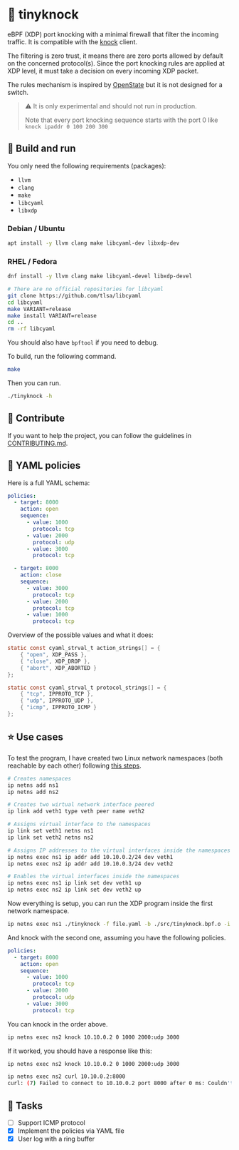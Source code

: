 # 🐝 tinyknock

eBPF (XDP) port knocking with a minimal firewall that filter the incoming traffic. It is compatible with the [knock](https://github.com/jvinet/knock) client.

The filtering is zero trust, it means there are zero ports allowed by default on the concerned protocol(s). Since the port knocking rules are applied at XDP level, it must take a decision on every incoming XDP packet.

The rules mechanism is inspired by [OpenState](https://sdn.ieee.org/newsletter/march-2017/openstate-an-interface-for-stateful-packet-processing-in-programmable-switches) but it is not designed for a switch.

> ⚠️ It is only experimental and should not run in production.
> 
> Note that every port knocking sequence starts with the port 0
> like `knock ipaddr 0 100 200 300`

## 📖 Build and run

You only need the following requirements (packages):
- `llvm`
- `clang`
- `make`
- `libcyaml`
- `libxdp`

### Debian / Ubuntu

```bash
apt install -y llvm clang make libcyaml-dev libxdp-dev
```

### RHEL / Fedora

```bash
dnf install -y llvm clang make libcyaml-devel libxdp-devel

# There are no official repositories for libcyaml
git clone https://github.com/tlsa/libcyaml
cd libcyaml
make VARIANT=release
make install VARIANT=release
cd ..
rm -rf libcyaml
```

You should also have `bpftool` if you need to debug.

To build, run the following command.
```bash
make
```

Then you can run.
```bash
./tinyknock -h
```

## 🤝 Contribute

If you want to help the project, you can follow the guidelines in [CONTRIBUTING.md](./CONTRIBUTING.md).

## 📏 YAML policies

Here is a full YAML schema:

```yaml
policies:
  - target: 8000
    action: open
    sequence:
      - value: 1000
        protocol: tcp
      - value: 2000
        protocol: udp
      - value: 3000
        protocol: tcp

  - target: 8000
    action: close
    sequence:
      - value: 3000
        protocol: tcp
      - value: 2000
        protocol: tcp
      - value: 1000
        protocol: tcp
```

Overview of the possible values and what it does:

```c
static const cyaml_strval_t action_strings[] = {
	{ "open", XDP_PASS },
	{ "close", XDP_DROP },
	{ "abort", XDP_ABORTED }
};

static const cyaml_strval_t protocol_strings[] = {
	{ "tcp", IPPROTO_TCP },
	{ "udp", IPPROTO_UDP },
	{ "icmp", IPPROTO_ICMP }
};
```

## ⭐ Use cases

To test the program, I have created two Linux network namespaces (both reachable by each other) following [this steps](https://medium.com/@technbd/creating-network-namespaces-in-linux-system-and-connecting-two-network-namespaces-using-virtual-6031d295f69b).

```bash
# Creates namespaces
ip netns add ns1
ip netns add ns2

# Creates two wirtual network interface peered
ip link add veth1 type veth peer name veth2

# Assigns virtual interface to the namespaces
ip link set veth1 netns ns1
ip link set veth2 netns ns2

# Assigns IP addresses to the virtual interfaces inside the namespaces
ip netns exec ns1 ip addr add 10.10.0.2/24 dev veth1
ip netns exec ns2 ip addr add 10.10.0.3/24 dev veth2

# Enables the virtual interfaces inside the namespaces
ip netns exec ns1 ip link set dev veth1 up
ip netns exec ns2 ip link set dev veth2 up
```

Now everything is setup, you can run the XDP program inside the first network namespace.

```bash
ip netns exec ns1 ./tinyknock -f file.yaml -b ./src/tinyknock.bpf.o -i veth1
```

And knock with the second one, assuming you have the following policies.
```yaml
policies:
  - target: 8000
    action: open
    sequence:
      - value: 1000
        protocol: tcp
      - value: 2000
        protocol: udp
      - value: 3000
        protocol: tcp
```

You can knock in the order above.
```bash
ip netns exec ns2 knock 10.10.0.2 0 1000 2000:udp 3000
```

If it worked, you should have a response like this:
```bash
ip netns exec ns2 knock 10.10.0.2 0 1000 2000:udp 3000

ip netns exec ns2 curl 10.10.0.2:8000
curl: (7) Failed to connect to 10.10.0.2 port 8000 after 0 ms: Couldn't connect to server
```

## 🎉 Tasks

- [ ] Support ICMP protocol
- [x] Implement the policies via YAML file
- [x] User log with a ring buffer
